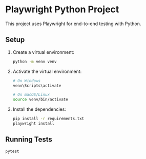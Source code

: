 # Playwright Python Project

This project uses Playwright for end-to-end testing with Python.

## Setup

1. Create a virtual environment:
   ```bash
   python -m venv venv
   ```

2. Activate the virtual environment:
   ```bash
   # On Windows
   venv\Scripts\activate

   # On macOS/Linux
   source venv/bin/activate
   ```

3. Install the dependencies:
   ```bash
   pip install -r requirements.txt
   playwright install
   ```

## Running Tests

```bash
pytest
